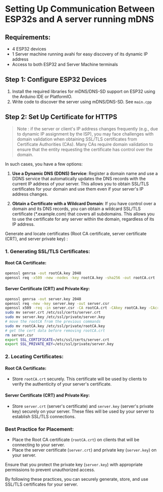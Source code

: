 # Setting Up Communication Between ESP32s and A server running mDNS


## Requirements:
- 4 ESP32 devices
- 1 Server machine running avahi for easy discovery of its dynamic IP address
- Access to both ESP32 and Server Machine terminals

## Step 1: Configure ESP32 Devices
1. Install the required libraries for mDNS/DNS-SD support on ESP32 using the Arduino IDE or PlatformIO.
2. Write code to discover the server using mDNS/DNS-SD. See `main.cpp`

## Step 2: Set Up Certificate for HTTPS

> Note : if the server or client's IP address changes frequently (e.g., due to dynamic IP assignment by the ISP), you may face challenges with domain validation when obtaining SSL/TLS certificates from Certificate Authorities (CAs). Many CAs require domain validation to ensure that the entity requesting the certificate has control over the domain.

In such cases, you have a few options:

1. **Use a Dynamic DNS (DDNS) Service**: Register a domain name and use a DDNS service that automatically updates the DNS records with the current IP address of your server. This allows you to obtain SSL/TLS certificates for your domain and use them even if your server's IP address changes.

2. **Obtain a Certificate with a Wildcard Domain**: If you have control over a domain and its DNS records, you can obtain a wildcard SSL/TLS certificate (*.example.com) that covers all subdomains. This allows you to use the certificate for any server within the domain, regardless of its IP address.

Generate and locate certificates (Root CA certificate, server certificate (CRT), and server private key) :

### 1. Generating SSL/TLS Certificates:

#### Root CA Certificate:
```bash
openssl genrsa -out rootCA.key 2048
openssl req -x509 -new -nodes -key rootCA.key -sha256 -out rootCA.crt
```

#### Server Certificate (CRT) and Private Key:
```bash
openssl genrsa -out server.key 2048
openssl req -new -key server.key -out server.csr
openssl x509 -req -in server.csr -CA rootCA.crt -CAkey rootCA.key -CAcreateserial -out server.crt -sha256
sudo mv server.crt /etc/ssl/certs/server.crt
sudo mv server.key /etc/ssl/private/server.key
# move the rootCA from the previous commands 
sudo mv rootCA.key /etc/ssl/private/rootCA.key
# get the cert data before removing rootCA.crt
rm server.csr
export SSL_CERTIFICATE=/etc/ssl/certs/server.crt
export SSL_PRIVATE_KEY=/etc/ssl/private/server.key
```

### 2. Locating Certificates:

#### Root CA Certificate:
- Store `rootCA.crt` securely. This certificate will be used by clients to verify the authenticity of your server's certificate.

#### Server Certificate (CRT) and Private Key:
- Store `server.crt` (server's certificate) and `server.key` (server's private key) securely on your server. These files will be used by your server to establish SSL/TLS connections.

### Best Practice for Placement:
- Place the Root CA certificate (`rootCA.crt`) on clients that will be connecting to your server.
- Place the server certificate (`server.crt`) and private key (`server.key`) on your server.

Ensure that you protect the private key (`server.key`) with appropriate permissions to prevent unauthorized access.

By following these practices, you can securely generate, store, and use SSL/TLS certificates for your server.
